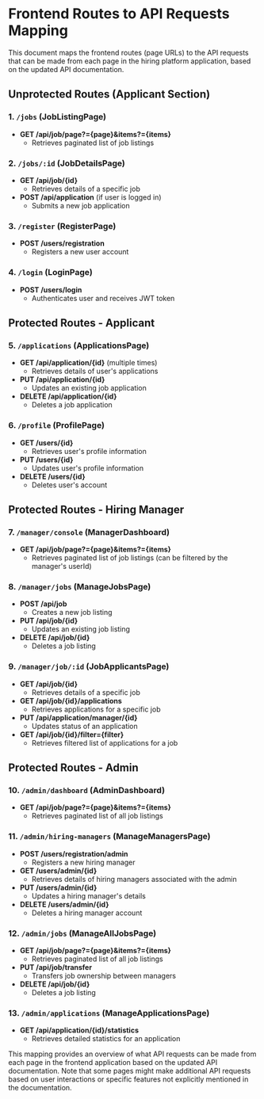 # Frontend Routes to API Requests Mapping

This document maps the frontend routes (page URLs) to the API requests that can be made from each page in the hiring platform application, based on the updated API documentation.

## Unprotected Routes (Applicant Section)

### 1. `/jobs` (JobListingPage)
- **GET /api/job/page?={page}&items?={items}**
  - Retrieves paginated list of job listings

### 2. `/jobs/:id` (JobDetailsPage)
- **GET /api/job/{id}**
  - Retrieves details of a specific job
- **POST /api/application** (if user is logged in)
  - Submits a new job application

### 3. `/register` (RegisterPage)
- **POST /users/registration**
  - Registers a new user account

### 4. `/login` (LoginPage)
- **POST /users/login**
  - Authenticates user and receives JWT token

## Protected Routes - Applicant

### 5. `/applications` (ApplicationsPage)
- **GET /api/application/{id}** (multiple times)
  - Retrieves details of user's applications
- **PUT /api/application/{id}**
  - Updates an existing job application
- **DELETE /api/application/{id}**
  - Deletes a job application

### 6. `/profile` (ProfilePage)
- **GET /users/{id}**
  - Retrieves user's profile information
- **PUT /users/{id}**
  - Updates user's profile information
- **DELETE /users/{id}**
  - Deletes user's account

## Protected Routes - Hiring Manager

### 7. `/manager/console` (ManagerDashboard)
- **GET /api/job/page?={page}&items?={items}**
  - Retrieves paginated list of job listings (can be filtered by the manager's userId)

### 8. `/manager/jobs` (ManageJobsPage)
- **POST /api/job**
  - Creates a new job listing
- **PUT /api/job/{id}**
  - Updates an existing job listing
- **DELETE /api/job/{id}**
  - Deletes a job listing

### 9. `/manager/job/:id` (JobApplicantsPage)
- **GET /api/job/{id}**
  - Retrieves details of a specific job
- **GET /api/job/{id}/applications**
  - Retrieves applications for a specific job
- **PUT /api/application/manager/{id}**
  - Updates status of an application
- **GET /api/job/{id}/filter={filter}**
  - Retrieves filtered list of applications for a job

## Protected Routes - Admin

### 10. `/admin/dashboard` (AdminDashboard)
- **GET /api/job/page?={page}&items?={items}**
  - Retrieves paginated list of all job listings

### 11. `/admin/hiring-managers` (ManageManagersPage)
- **POST /users/registration/admin**
  - Registers a new hiring manager
- **GET /users/admin/{id}** 
  - Retrieves details of hiring managers associated with the admin
- **PUT /users/admin/{id}**
  - Updates a hiring manager's details
- **DELETE /users/admin/{id}**
  - Deletes a hiring manager account

### 12. `/admin/jobs` (ManageAllJobsPage)
- **GET /api/job/page?={page}&items?={items}**
  - Retrieves paginated list of all job listings
- **PUT /api/job/transfer**
  - Transfers job ownership between managers
- **DELETE /api/job/{id}**
  - Deletes a job listing

### 13. `/admin/applications` (ManageApplicationsPage)
- **GET /api/application/{id}/statistics**
  - Retrieves detailed statistics for an application

This mapping provides an overview of what API requests can be made from each page in the frontend application based on the updated API documentation. Note that some pages might make additional API requests based on user interactions or specific features not explicitly mentioned in the documentation.
